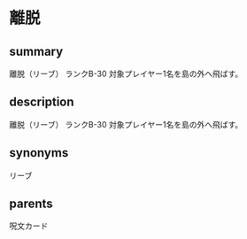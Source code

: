 # 離脱

## summary
離脱（リーブ）
ランクB-30
対象プレイヤー1名を島の外へ飛ばす。
## description
離脱（リーブ）
ランクB-30
対象プレイヤー1名を島の外へ飛ばす。
## synonyms
リーブ
## parents
呪文カード
